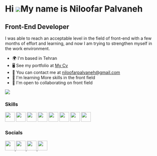 Hi ![](https://user-images.githubusercontent.com/18350557/176309783-0785949b-9127-417c-8b55-ab5a4333674e.gif)My name is Niloofar Palvaneh
=========================================================================================================================================

Front-End Developer
-------------------

I was able to reach an acceptable level in the field of front-end with a few months of effort and learning, and now I am trying to strengthen myself in the work environment.

* 🌍  I'm based in Tehran
* 🖥️  See my portfolio at [My Cv](https://my-web-o8ki.vercel.app/)
* 💌  You can contact me at [niloofarpalvaneh@gmail.com](mailto:niloofarpalvaneh@gmail.com)
* 🧠  I'm learning More skills in the front field
* 🤝  I'm open to collaborating on front field

<a href="https://www.github.com/Niloofar-Palvaneh" target="_blank" rel="noreferrer"><img
src="https://img.shields.io/github/followers/Niloofar-Palvaneh?logo=github&style=for-the-badge&color=0891b2&labelColor=7f1d1d" /></a>
### Skills

<p align="left">
<img src="https://www.svgrepo.com/show/452228/html-5.svg" width="32" height="32" />  <img src="https://www.svgrepo.com/show/452185/css-3.svg" width="32" height="32" />  <img src="https://www.svgrepo.com/show/373705/js-official.svg" width="32" height="32" />  <img src="https://www.svgrepo.com/show/493719/react-javascript-js-framework-facebook.svg" width="32" height="32" />  <img src="https://www.svgrepo.com/show/452093/redux.svg" width="32" height="32" />  <img src="https://www.svgrepo.com/show/374118/tailwind.svg" width="32" height="32" />  <img src="https://www.svgrepo.com/show/354112/nextjs.svg" width="32" height="32" />  <img src="https://www.svgrepo.com/show/353498/bootstrap.svg" width="32" height="32" />
</p>


### Socials

<p align="left"> <a href="https://www.github.com/Niloofar-Palvaneh" target="_blank" rel="noreferrer"> <picture> <source media="(prefers-color-scheme: dark)" srcset="https://raw.githubusercontent.com/danielcranney/readme-generator/main/public/icons/socials/github-dark.svg" /> <source media="(prefers-color-scheme: light)" srcset="https://raw.githubusercontent.com/danielcranney/readme-generator/main/public/icons/socials/github.svg" /> <img src="https://raw.githubusercontent.com/danielcranney/readme-generator/main/public/icons/socials/github.svg" width="32" height="32" /> </picture> </a> <a href="https://www.linkedin.com/in/نیلوفر-پالوانه-023b32245/" target="_blank" rel="noreferrer"> <picture> <source media="(prefers-color-scheme: dark)" srcset="undefined" /> <source media="(prefers-color-scheme: light)" srcset="https://raw.githubusercontent.com/danielcranney/readme-generator/main/public/icons/socials/linkedin.svg" /> <img src="https://raw.githubusercontent.com/danielcranney/readme-generator/main/public/icons/socials/linkedin.svg" width="32" height="32" /> </picture> </a> <a href="https://www.stackoverflow.com/users/21357862" target="_blank" rel="noreferrer"> <picture> <source media="(prefers-color-scheme: dark)" srcset="undefined" /> <source media="(prefers-color-scheme: light)" srcset="https://raw.githubusercontent.com/danielcranney/readme-generator/main/public/icons/socials/stackoverflow.svg" /> <img src="https://raw.githubusercontent.com/danielcranney/readme-generator/main/public/icons/socials/stackoverflow.svg" width="32" height="32" /> </picture> </a> <a href="https://www.twitter.com/NPalvaneh" target="_blank" rel="noreferrer"> <picture> <source media="(prefers-color-scheme: dark)" srcset="undefined" /> <source media="(prefers-color-scheme: light)" srcset="https://raw.githubusercontent.com/danielcranney/readme-generator/main/public/icons/socials/twitter.svg" /> <img src="https://raw.githubusercontent.com/danielcranney/readme-generator/main/public/icons/socials/twitter.svg" width="32" height="32" /> </picture> </a></p>
